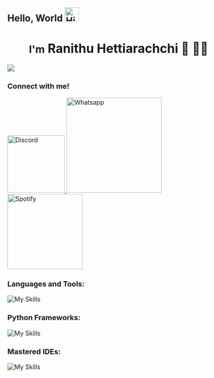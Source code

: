 ## Hello, World <img src="https://x.tw93.fun/images/hi.gif" alt="Hi GIF" style="width:1.5em;">

<h1 align="center"><small>I'm</small> Ranithu Hettiarachchi 🏀 🧑‍💻</h1>

![](https://komarev.com/ghpvc/?username=ranithu-h&color=brightgreen&style=for-the-badge)

<h3>Connect with me!</h3>

<p>
  <a href="https://discord.com/users/1024615398915719209">
  <img src="https://img.shields.io/badge/GeNiUS-7289DA?style=for-the-badge&logo=discord&logoColor=white" alt="Discord" width="130">
  </a>

  <a href="https://wa.me/+393291020070">
  <img src="https://img.shields.io/badge/Ranithu 🎧🏀🫧🧸-25D366?style=for-the-badge&logo=whatsapp&logoColor=white" alt="Whatsapp" width="215">
  </a>

  <a href="https://open.spotify.com/user/31zcwc5qqbxbzukn77cvc2tydwya">
  <img src="https://img.shields.io/badge/Ranithu:o-1ED760?style=for-the-badge&logo=spotify&logoColor=white" alt="Spotify" width="170">
  </a>
</p>

<h3>Languages and Tools: </h3>

![My Skills](https://skillicons.dev/icons?i=js,html,css,md,github,git,python,java,c,lua,linux,bash,windows&theme=dark)

<h3> Python Frameworks: </h3>

![My Skills](https://skillicons.dev/icons?i=django,flask&theme=dark)

<h3>Mastered IDEs: </h3>

![My Skills](https://skillicons.dev/icons?i=vscode,eclipse,idea&theme=dark)